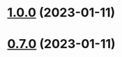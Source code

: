 

# [1.0.0](https://github.com/cumt-robin/vue-pro-components/compare/@vue-pro-components/headless@0.5.1...1.0.0) (2023-01-11)

# [0.7.0](https://github.com/cumt-robin/vue-pro-components/compare/@vue-pro-components/headless@0.5.0...0.7.0) (2023-01-11)